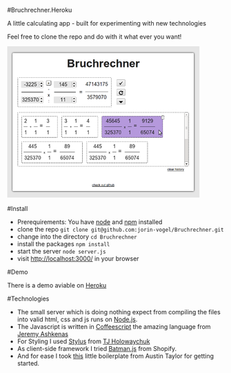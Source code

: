 #Bruchrechner.Heroku

A little calculating app - built for experimenting with new technologies 


Feel free to clone the repo and do with it what ever you want! 

![screenshot](https://github.com/jorin-vogel/Bruchrechner/raw/master/screenshot.png)


#Install

* Prerequirements: You have [node](http://nodejs.org/) and [npm](http://npmjs.org/) installed
* clone the repo `git clone git@github.com:jorin-vogel/Bruchrechner.git`
* change into the directory `cd Bruchrechner`
* install the packages `npm install`
* start the server `node server.js`
* visit [http://localhost:3000/](http://localhost:3000/) in your browser


#Demo

There is a demo aviable on [Heroku](http://bruchrechner.herokuapp.com/)


#Technologies

* The small server which is doing nothing expect from compiling the files into valid html, css and js runs on [Node.js](http://nodejs.org/).
* The Javascript is written in [Coffeescript](http://jashkenas.github.com/coffee-script/) the amazing language from [Jeremy Ashkenas](https://github.com/jashkenas)
* For Styling I used [Stylus](http://learnboost.github.com/stylus/) from [TJ Holowaychuk](https://github.com/visionmedia)
* As client-side framework I tried [Batman.js](http://batmanjs.org/) from Shopify. 
* And for ease I took [this](https://github.com/austintaylor/batman-express) little boilerplate from Austin Taylor for getting started.

